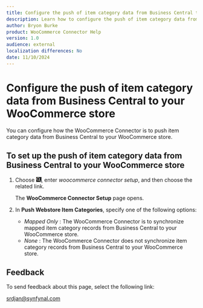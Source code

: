 ```yaml
---
title: Configure the push of item category data from Business Central to your WooCommerce store
description: Learn how to configure the push of item category data from Business Central to your WooCommerce store.
author: Bryon Burke
product: WooCommerce Connector Help
version: 1.0
audience: external
localization differences: No
date: 11/10/2024
---
```


<!-- markdownlint-disable MD006 MD007 MD009 MD024 MD025 MD033 -->
<!--// cspell:ignore  markdownlint allowfullscreen keyframes webstore woocommerce -->

# Configure the push of item category data from Business Central to your WooCommerce store

You can configure how the WooCommerce Connector is to push item category data from Business Central to your WooCommerce store.

## To set up the push of item category data from Business Central to your WooCommerce store

1. Choose ![Lightbulb that opens the Tell Me feature.](media/ui-search/search_small.png "Tell me what you want to do"), enter <i>woocommerce connector setup</i>, and then choose the related link.

   The <b>WooCommerce Connector Setup</b> page opens.

1. In <b>Push Webstore Item Categories</b>, specify one of the following options:
     - <i>Mapped Only</i> : The WooCommerce Connector is to synchronize mapped item category records from Business Central to your WooCommerce store.
     - <i>None</i> : The WooCommerce Connector does not synchronize item category records from Business Central to your WooCommerce store.

## Feedback

To send feedback about this page, select the following link:

[srdjan@synfynal.com](mailto:srdjan@synfynal.com?subject=Documentation%20Feedback%20Product%20Docs:%20configure-push-item-category-data-from-bc-to-your-woocommerce-store)

